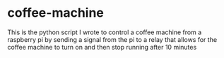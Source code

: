 # coffee-machine

This is the python script I wrote to control a coffee machine from a raspberry pi
by sending a signal from the pi to a relay that allows for the coffee machine to 
turn on and then stop running after 10 minutes
